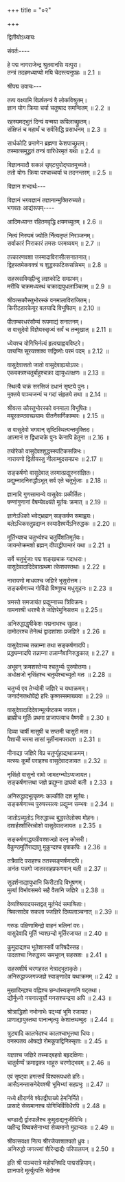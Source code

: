 +++
title = "०२"

+++

द्वितीयोऽध्यायः

 संवर्तः----

हे पद्म नागराजेन्द्र श्रुतवानसि यत्पुरा।  
तन्त्रं तदहमध्याप्यो मयि चेदस्त्यनुग्रहः ॥ 2.1 ॥

श्रीपद्म उवाचः---

तत्प वक्ष्यामि विप्रर्षतन्त्रं वै लोकविश्रुतम्।  
ज्ञान योग क्रिया चर्या चतुष्पाद समन्वितम् ॥ 2.2 ॥

रहस्यमद्भुतं दिन्यं यन्मया कपिलाच्छ्रुतम्।  
संक्षिप्तं च महार्थं च सर्वसिद्धि प्रसाधनम् ॥ 2.3 ॥

सार्धकोटि प्रमाणेन ब्रह्मणा केशपाच्छ्रुतम्।  
तस्मात्समुद्ध्रतं तन्त्रं वारिधेरमृतं यथा ॥ 2.4 ॥

विज्ञानमादौ सकलं सृष्‌ट्युपोद्घातमुच्यते।  
ततो योगः क्रिया पश्चाच्चर्या च तदनन्तरम् ॥ 2.5 ॥

विज्ञान शभ्दार्थः---

विज्ञानं भगवज्ञानं तज्ञानान्मुक्तिरुच्यते।  
भगवतः आद्यंरूपम्----

आदिमध्यान्त रहितमवृद्धि क्षयमच्युतम् ॥ 2.6 ॥

नित्यं निरुपमं ज्योति र्नित्यतृप्तं निरञ्जनम्।  
सर्वाकारं निराकारं तमसः परमव्ययम् ॥ 2.7 ॥

तत्कारणवशा त्तस्मादाविरासीत्सनातनात्।  
द्विहस्तमेकवक्त्रं च शुद्धस्फटिकसन्निभम् ॥ 2.8 ॥

सहस्रसविवह्नीन्दु लज्ञकोटि समप्रभम्।  
मरीचि चक्रमध्यस्थं चक्राद्ययुधलाञ्चितम् ॥ 2.9 ॥

श्रीवत्सकौस्तुभोरस्कं वनमालाविराजितम्।  
किरीटहारकेयूर वलयादि विभूषितम् ॥ 2.10 ॥

पीताम्बरधरंसौम्यं रूपमाद्यं सनातनम्।  
स वासुदेवो विज्ञेयस्सृज्यं सर्वं च तन्मुखात् ॥ 2.11 ॥

ध्येयश्च योगिभिर्नत्यं हृत्वद्माह्वयविष्टरे।  
पश्यन्ति सूरयश्शश्व त्तद्विष्णोः परमं पदम् ॥ 2.12 ॥

वासुदेवात्ततो जातो वासुदेवाह्ययोऽपरः।  
एकवक्त्रश्चतुर्बाहुश्चक्रा द्यायुधलक्षणः ॥ 2.13 ॥

स्थित्यै चक्रं सरसिजं दधानं सृष्टये पुनः।  
मुक्तये पाञ्चजन्यं च गदां संहृतये तथा ॥ 2.14 ॥

श्रीवत्स कौस्तुभोरस्को वनमाला विभूषितः।  
मयूरकण्ठवच्छ्यामः पीतनैसर्गिकाम्बरः ॥ 2.15 ॥

स वासुदेवो भगवान् सृष्टिस्थित्यन्तमुक्तिदः।  
आत्मानं स द्विधाचक्रे पुनः केनापि हेतुना ॥ 2.16 ॥

तयोरेको वासुदेवश्शुद्धस्स्पटिकसन्निभः।  
नारायणो द्वितीयस्तु नीलाम्बुदसमप्रभः ॥ 2.17 ॥

सङ्कर्षणो वासुदेवात् तस्मात्प्रद्युस्नसंज्ञितः।  
प्रद्युम्नादनिरुद्धौऽभूत् सर्व एते चतुर्भुजाः ॥ 2.18 ॥

ज्ञानादि गुणसामान्ये वासुदेवः प्रकीर्तितः।  
षण्णांगुणानां वैषम्येवक्ष्यंते मूर्तयः क्रमात् ॥ 2.19 ॥

ज्ञानेऽधिको भवेद्भ्रह्मन् सङ्कर्षण समाह्वयः।  
बलेऽधिकस्तुप्रद्यम्न स्स्यादैश्वर्येऽनिरुद्धकः ॥ 2.20 ॥

मूर्तिभ्यश्च चतुर्भ्यश्च चतुर्विंशतिमूर्तयः।  
जायन्तेक्रमशो ब्रह्मन् दीपाद्धीपान्तरं यथा ॥ 2.21 ॥

सर्वे चतुर्भुजाः पद्म शङ्खचक्र गदाधराः।  
वासुदेवादादिदेवात्प्रथमा त्केशवस्तथाः ॥ 2.22 ॥

नारायणो माधवश्च जज्ञिरे भूसुरोत्तम।  
सङ्कर्षणाच्च गोविंदो विष्णुश्च मधुसूदनः ॥ 2.23 ॥

त्रमस्ते समजायंत प्रद्युम्नाच्च त्रिविक्रमः।  
वामनश्श्री धरश्चै ते जज्ञिरेमुनिसत्तम ॥ 2.25॥

अनिरुद्धाद्धृषीकेशः पद्मनाभश्च सुव्रत।  
दामोदरश्च तेनेत्थं द्वादशांशाः प्रजज्ञिरे ॥ 2.26 ॥

वासुदेवाच्च तन्नाम्ना तथा सङ्कर्षणादपि।  
प्रद्ध्यम्नादपि तन्नाम्ना तन्नाम्नैवानिरुद्धकात् ॥ 2.27 ॥

अभूवन् क्रमशस्तेभ्य श्चतुर्भ्यः पुरुषोत्तमाः।  
अधोक्षजो नृसिंहश्च चतुर्थश्चाच्युतो मतः ॥ 2.28 ॥

चतुर्भ्य एव तेभ्योमी जज्ञिरे च यथाक्रमम्।  
जनार्दनत्तथोपेंद्रो हरिः कृष्णस्समाख्यया ॥ 2.29 ॥

वासुदेवादादिदेवान्मूर्त्यष्टकम जायत।  
ब्राह्मीच मूर्तिः प्रथमा प्राजापत्याच वैष्णवी ॥ 2.30 ॥

दिव्या चार्षी मासुषी च सप्तमी चासुरी मता।  
पैशाची चरमा तासां मूर्तीनामपरादश ॥ 2.31 ॥

मीनाद्या जज्ञिरे विप्र चतुर्प्यूहाद्यथाक्रमम्।  
मत्स्यः कूर्मो पराहश्च वासुदेवादजायत ॥ 2.32 ॥

नृसिंहो वासुनो रामो जामदग्न्योऽप्यजायत।  
सङ्कर्षणात्तथा जज्ञे प्रद्युम्ना द्राघवो बली ॥ 2.33 ॥

अनिरुद्धादभूत्कृष्णः कल्कीति दश मूर्तयः।  
सङ्कर्षणाच्च पुरुषस्सत्यः प्रद्युम्न सम्भवः ॥ 2.34 ॥

जातोऽच्युतोऽ निरुद्धाच्च बुद्धस्तेलोक्य मोहनः।  
दशार्हश्शौरिरन्नोशो वासुदेवादजायत ॥ 2.35 ॥

सङ्कर्षणाद्धयग्रीवश्शज्खो दरनृ कोसरी।  
वैकुण्ठमूर्तिराद्यातु मुकुन्दश्च वृषाकपिः ॥ 2.36 ॥

तत्रैवादि पराहश्च ततस्सङ्णर्षणादपि।  
अनंतः पन्नगो जातस्सहप्रफणवान् बली ॥ 2.37 ॥

सुदर्शनाद्यायुधानि किरीटादि विभूषणम्।  
मुर्त्या विर्भावसमये सहै वैतानि जज्ञिरे ॥ 2.38 ॥

देव्यश्श्रियादयस्तद्वत् मूर्तभेदं समाश्रिताः।  
श्रिवत्सादेव सकला ज्जज्ञिरे दिव्यलाञ्चनात् ॥ 2.39 ॥

गरुडः पक्षिणामिन्द्रो वाहनं भलिनां वरः।  
वासुदेवादि मूर्ति भ्यश्छन्दो मूर्तिरजायत ॥ 2.40 ॥

कुमुदाद्यश्च भूतेशास्सर्वे पारिषदैस्सह।  
पादतश्चा निरुद्धस्य समभूवन् सहस्रशः ॥ 2.41 ॥

सहस्रशीर्ष चरणहस्त नेत्राद्भुताकृतेः।  
अनिरुद्धाज्जगज्जज्ञे स्वाङ्णादेव यथाक्रमम् ॥ 2.42 ॥

मुखादिन्द्रश्च वह्निश्च छन्धांस्यङ्णानि षट्तथा।  
द्यौर्मूध्नो नयनात्सूर्यो मनसश्चन्द्रमा अपि ॥ 2.43 ॥

श्रोत्राद्धिशो नभोनाभेः पद्भ्यां भूमि रजायत।  
प्राणाद्यायुस्तथा पानान्मृत्युः केशात्तथम्बुदः ॥ 2.44 ॥

त्रुट्यादि कालभेदश्च कालश्चाभूत्तथा धियः।  
वनस्पतय ओषद्यो रोमकूपाद्विनिस्सृताः ॥ 2.45 ॥

यज्ञाश्च जज्ञिरे तस्माद्बहवो बहृदक्षिणाः।  
चातुर्वर्ण्यं क्रमाद्वक्त्र भाहूरु चरणोद्भवम् ॥ 2.46 ॥

एवं सृष्ट्वा हगत्सर्वं विश्वरूपधरो हरिः।  
आसैऽनन्तासनेदेवश्श्री भूमिभ्यां सहप्रभुः ॥ 2.47 ॥

मध्ये क्षीरार्णवे श्वेतद्वीपाख्ये हेमनिर्मिते।  
प्रासादे सेव्यमानश्च योगिभिर्विविधैरपि ॥ 2.48 ॥

चण्‍डाद्यै र्द्वारपालैश्च कुमुदाद्यनुजीविभिः।  
पक्षीन्द्र विष्वक्सेनाभ्यां सेव्यमानो मुदान्वतः ॥ 2.49 ॥

श्रीवत्सवक्षा नित्य श्रीरजेयश्शाश्वतो ध्रुवः।  
अनिरुद्धो जगत्स्वां शैरिन्द्राद्यैः परिपालयन् ॥ 2.50 ॥

इति श्री पाञ्चरात्रे महोपनिषदि पाद्मसंहियाम्।  
ज्ञानपादे मूर्त्युत्पत्ति भेदोनम
